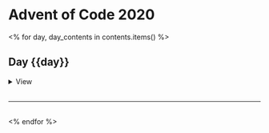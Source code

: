 # Advent of Code 2020

<% for day, day_contents in contents.items() %>

## Day {{day}}

<details><summary>View</summary>

<% for part, content in day_contents.items() %>

### {{part}}

<details><summary>Code</summary>

```python
{{ content }}
```

</details>
<% endfor %>
</details>

</br>
<hr>
</br>
<% endfor %>
